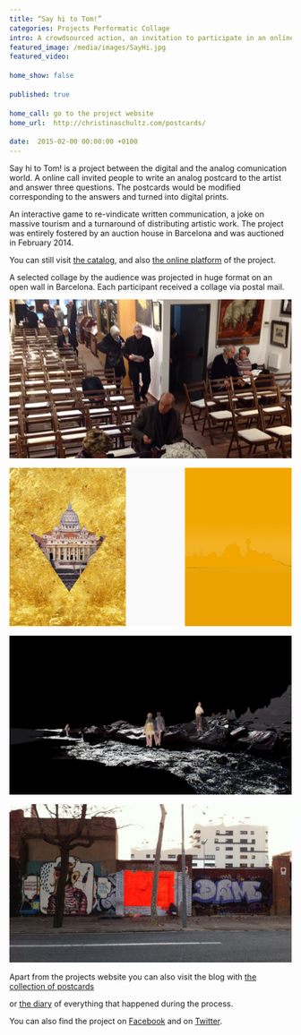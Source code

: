 ```yaml
---
title: “Say hi to Tom!”
categories: Projects Performatic Collage
intro: A crowdsourced action, an invitation to participate in an online call for analog postcards. A distributive reply to mass tourism and the art world.
featured_image: /media/images/SayHi.jpg
featured_video: 

home_show: false

published: true

home_call: go to the project website
home_url:  http://christinaschultz.com/postcards/

date:  2015-02-00 00:00:00 +0100
---
```


 
Say hi to Tom! is a project between the digital and the analog comunication world. A online call invited people to write an analog postcard to the artist and answer three questions. The postcards would be modified corresponding to the answers and turned into digital prints.
 
An interactive game to re-vindicate written 
communication, a joke on massive tourism and a turnaround of distributing artistic work. The project was entirely fostered by an auction house in Barcelona and was auctioned in February 2014.

You can still visit [the catalog](/media/pdf/1423861538-CATALOGO-SUBARNA.pdf), and also [the online platform](http://www.christinaschultz.com/postcards/) of the project.   

A selected collage by the audience was projected in huge format on an open wall in Barcelona. Each participant received a collage via postal mail. 

 

![image](/media/images/SayHi4.jpg)

![image](/media/images/SayHi2.jpg)

![image](/media/images/SayHi3.jpg)

![image](/media/images/SayHi5.jpg)


Apart from the projects website you can also visit the blog with [the collection of postcards](http://tomsalbum.tumblr.com/)

or [the diary](http://tomtomsdiary.tumblr.com/) of everything that happened during the process.

You can also find the project on [Facebook](https://www.facebook.com/callforpostcards/) and on [Twitter](https://twitter.com/SayHiTothom).  
  


